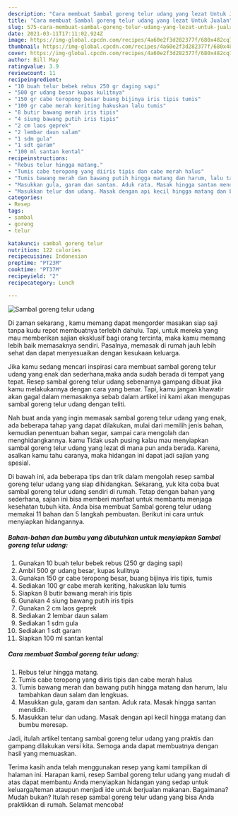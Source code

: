 ```yaml
---
description: "Cara membuat Sambal goreng telur udang yang lezat Untuk Jualan"
title: "Cara membuat Sambal goreng telur udang yang lezat Untuk Jualan"
slug: 575-cara-membuat-sambal-goreng-telur-udang-yang-lezat-untuk-jualan
date: 2021-03-11T17:11:02.924Z
image: https://img-global.cpcdn.com/recipes/4a60e2f3d282377f/680x482cq70/sambal-goreng-telur-udang-foto-resep-utama.jpg
thumbnail: https://img-global.cpcdn.com/recipes/4a60e2f3d282377f/680x482cq70/sambal-goreng-telur-udang-foto-resep-utama.jpg
cover: https://img-global.cpcdn.com/recipes/4a60e2f3d282377f/680x482cq70/sambal-goreng-telur-udang-foto-resep-utama.jpg
author: Bill May
ratingvalue: 3.9
reviewcount: 11
recipeingredient:
- "10 buah telur bebek rebus 250 gr daging sapi"
- "500 gr udang besar kupas kulitnya"
- "150 gr cabe teropong besar buang bijinya iris tipis tumis"
- "100 gr cabe merah keriting hakuskan lalu tumis"
- "8 butir bawang merah iris tipis"
- "4 siung bawang putih iris tipis"
- "2 cm laos geprek"
- "2 lembar daun salam"
- "1 sdm gula"
- "1 sdt garam"
- "100 ml santan kental"
recipeinstructions:
- "Rebus telur hingga matang."
- "Tumis cabe teropong yang diiris tipis dan cabe merah halus"
- "Tumis bawang merah dan bawang putih hingga matang dan harum, lalu tambahkan daun salam dan lengkuas."
- "Masukkan gula, garam dan santan. Aduk rata. Masak hingga santan mendidih."
- "Masukkan telur dan udang. Masak dengan api kecil hingga matang dan bumbu meresap."
categories:
- Resep
tags:
- sambal
- goreng
- telur

katakunci: sambal goreng telur 
nutrition: 122 calories
recipecuisine: Indonesian
preptime: "PT23M"
cooktime: "PT37M"
recipeyield: "2"
recipecategory: Lunch

---
```



![Sambal goreng telur udang](https://img-global.cpcdn.com/recipes/4a60e2f3d282377f/680x482cq70/sambal-goreng-telur-udang-foto-resep-utama.jpg)

Di zaman  sekarang , kamu memang dapat mengorder masakan siap saji tanpa kudu repot membuatnya terlebih dahulu. Tapi, untuk mereka yang mau memberikan sajian eksklusif bagi orang tercinta, maka kamu memang lebih baik memasaknya sendiri. Pasalnya, memasak di rumah jauh lebih sehat dan dapat menyesuaikan dengan kesukaan keluarga.

Jika kamu sedang mencari inspirasi cara membuat sambal goreng telur udang yang enak dan sederhana,maka anda sudah berada di tempat yang tepat. Resep sambal goreng telur udang  sebenarnya gampang dibuat jika kamu melakukannya dengan cara yang benar. Tapi, kamu jangan khawatir akan gagal dalam memasaknya 
sebab dalam artikel ini kami akan mengupas sambal goreng telur udang dengan teliti.  



Nah buat anda yang ingin memasak sambal goreng telur udang yang enak, ada beberapa tahap yang dapat dilakukan, mulai dari memilih jenis bahan, kemudian penentuan bahan segar, sampai cara mengolah dan menghidangkannya. kamu Tidak usah pusing kalau mau menyiapkan sambal goreng telur udang yang lezat di mana pun anda berada. Karena, asalkan kamu  tahu caranya, maka hidangan ini dapat jadi sajian yang spesial.

Di bawah ini, ada beberapa tips dan trik dalam mengolah resep sambal goreng telur udang yang siap dihidangkan. Sekarang, yuk kita coba buat sambal goreng telur udang sendiri di rumah. Tetap dengan bahan yang sederhana, sajian ini bisa memberi manfaat untuk membantu menjaga kesehatan tubuh kita. Anda bisa membuat Sambal goreng telur udang memakai 11 bahan dan 5 langkah pembuatan. Berikut ini cara untuk menyiapkan hidangannya.

<!--inarticleads1-->

##### Bahan-bahan dan bumbu yang dibutuhkan untuk menyiapkan Sambal goreng telur udang:

1. Gunakan 10 buah telur bebek rebus (250 gr daging sapi)
1. Ambil 500 gr udang besar, kupas kulitnya
1. Gunakan 150 gr cabe teropong besar, buang bijinya iris tipis, tumis
1. Sediakan 100 gr cabe merah keriting, hakuskan lalu tumis
1. Siapkan 8 butir bawang merah iris tipis
1. Gunakan 4 siung bawang putih iris tipis
1. Gunakan 2 cm laos geprek
1. Sediakan 2 lembar daun salam
1. Sediakan 1 sdm gula
1. Sediakan 1 sdt garam
1. Siapkan 100 ml santan kental




<!--inarticleads2-->

##### Cara membuat Sambal goreng telur udang:

1. Rebus telur hingga matang.
1. Tumis cabe teropong yang diiris tipis dan cabe merah halus
1. Tumis bawang merah dan bawang putih hingga matang dan harum, lalu tambahkan daun salam dan lengkuas.
1. Masukkan gula, garam dan santan. Aduk rata. Masak hingga santan mendidih.
1. Masukkan telur dan udang. Masak dengan api kecil hingga matang dan bumbu meresap.




Jadi, itulah artikel tentang  sambal goreng telur udang  yang praktis dan gampang dilakukan versi kita. Semoga anda dapat membuatnya dengan hasil yang memuaskan. 

Terima kasih anda telah menggunakan resep yang kami tampilkan di halaman ini. Harapan kami, resep  Sambal goreng telur udang yang mudah di atas dapat membantu Anda menyiapkan hidangan yang sedap untuk keluarga/teman ataupun menjadi ide untuk berjualan makanan. Bagaimana? Mudah bukan? Itulah resep sambal goreng telur udang yang bisa Anda praktikkan di rumah. Selamat mencoba!

